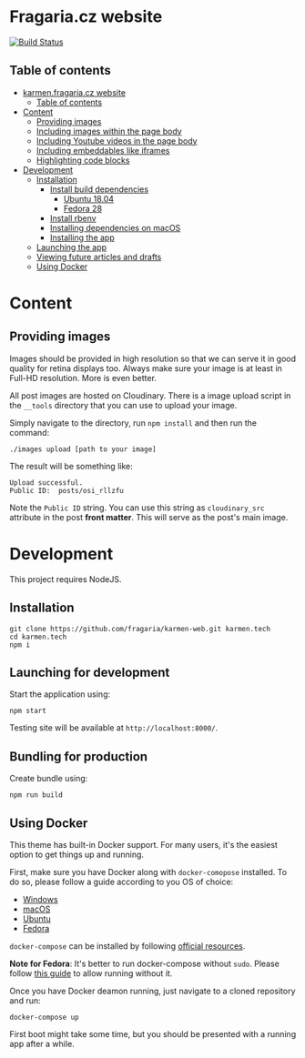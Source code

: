 # Fragaria.cz website

[![Build Status](https://travis-ci.com/fragaria/karmen-web.svg?branch=master)](https://travis-ci.com/fragaria/karmen-web)

## Table of contents

- [karmen.fragaria.cz website](#fragariacz-website)
  - [Table of contents](#table-of-contents)
- [Content](#content)
  - [Providing images](#providing-images)
  - [Including images within the page body](#including-images-within-the-page-body)
  - [Including Youtube videos in the page body](#including-youtube-videos-in-the-page-body)
  - [Including embeddables like iframes](#including-embeddables-like-iframes)
  - [Highlighting code blocks](#highlighting-code-blocks)
- [Development](#development)
  - [Installation](#installation)
    - [Install build dependencies](#install-build-dependencies)
      - [Ubuntu 18.04](#ubuntu-1804)
      - [Fedora 28](#fedora-28)
    - [Install rbenv](#install-rbenv)
    - [Installing dependencies on macOS](#installing-dependencies-on-macos)
    - [Installing the app](#installing-the-app)
  - [Launching the app](#launching-the-app)
  - [Viewing future articles and drafts](#viewing-future-articles-and-drafts)
  - [Using Docker](#using-docker)

# Content

## Providing images

Images should be provided in high resolution so that we can serve it in good
quality for retina displays too. Always make sure your image is at least in
Full-HD resolution. More is even better.

All post images are hosted on Cloudinary. There is a image upload script in
the `__tools` directory that you can use to upload your image.

Simply navigate to the directory, run `npm install` and then run the command:

    ./images upload [path to your image]

The result will be something like:

    Upload successful.
    Public ID:  posts/osi_rllzfu

Note the `Public ID` string. You can use this string as `cloudinary_src`
attribute in the post **front matter**. This will serve as the post's main
image.

# Development

This project requires NodeJS.

## Installation

```
git clone https://github.com/fragaria/karmen-web.git karmen.tech
cd karmen.tech
npm i
```

## Launching for development

Start the application using:

```
npm start
```

Testing site will be available at `http://localhost:8000/`.

## Bundling for production

Create bundle using:

```
npm run build
```

## Using Docker

This theme has built-in Docker support. For many users, it's the easiest option
to get things up and running.

First, make sure you have Docker along with `docker-comopose` installed. To do
so, please follow a guide according to you OS of choice:

- [Windows](https://docs.docker.com/docker-for-windows/install/)
- [macOS](https://docs.docker.com/docker-for-mac/install/)
- [Ubuntu](https://docs.docker.com/install/linux/docker-ce/ubuntu/)
- [Fedora](https://docs.docker.com/install/linux/docker-ce/fedora/)

`docker-compose` can be installed by following
[official resources](https://docs.docker.com/compose/install/).

**Note for Fedora**: It's better to run docker-compose without `sudo`. Please
follow [this guide](https://bluntinstrumentsoftesting.com/2016/12/03/run-docker-without-sudo-in-fedora-25/)
to allow running without it.

Once you have Docker deamon running, just navigate to a cloned repository and
run:

```
docker-compose up
```

First boot might take some time, but you should be presented with a running
app after a while.
